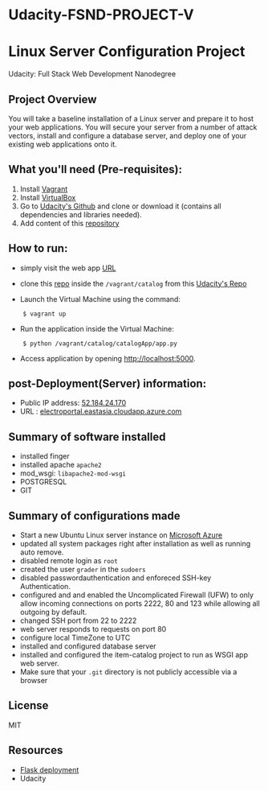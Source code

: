 # Udacity-FSND-PROJECT-V
# Linux Server Configuration Project

Udacity: Full Stack Web Development Nanodegree

## Project Overview

You will take a baseline installation of a Linux server and prepare it to host your web applications. You will secure your server from a number of attack vectors, install and configure a database server, and deploy one of your existing web applications onto it.

## What you'll need (Pre-requisites):

1. Install [Vagrant](https://www.vagrantup.com/)
2. Install [VirtualBox](https://www.virtualbox.org/)
3. Go to [Udacity's Github](https://github.com/udacity/fullstack-nanodegree-vm) and clone or download it (contains all dependencies and libraries needed).
4. Add content of this [repository](https://github.com/AhmedEHaddad/Udacity-FSND-PROJECT-IV/tree/master/vagrant/catalog/catalogApp)

## How to run:

* simply visit the web app [URL](http://electroportal.eastasia.cloudapp.azure.com)
* clone this [repo](https://github.com/AhmedEHaddad/Udacity-FSND-PROJECT-IV/tree/master/vagrant/catalog/catalogApp) inside the `/vagrant/catalog` from this [Udacity's Repo](https://github.com/udacity/fullstack-nanodegree-vm)

* Launch the Virtual Machine using the command:
```
    $ vagrant up
```
* Run the application inside the Virtual Machine:
```
    $ python /vagrant/catalog/catalogApp/app.py
```
* Access application by opening [http://localhost:5000](http://localhost:5000).

## post-Deployment(Server) information:
* Public IP address: [52.184.24.170](http://52.184.24.170)
* URL : [electroportal.eastasia.cloudapp.azure.com](http://electroportal.eastasia.cloudapp.azure.com)

## Summary of software installed
* installed finger
* installed apache `apache2`
* mod_wsgi: `libapache2-mod-wsgi`
* POSTGRESQL
* GIT

## Summary of configurations made
* Start a new Ubuntu Linux server instance on [Microsoft Azure](https://portal.azure.com)
* updated all system packages right after installation as well as running auto remove.
* disabled remote login as `root`
* created the user `grader` in the `sudoers`
* disabled passwordauthentication and enforeced SSH-key Authentication.
* configured and and enabled the Uncomplicated Firewall (UFW) to only allow incoming connections on ports 2222, 80 and 123 while allowing all outgoing by default.
* changed SSH port from 22 to 2222
* web server responds to requests on port 80
* configure local TimeZone to UTC
* installed and configured database server
* installed and configured the item-catalog project to run as WSGI app web server.
* Make sure that your `.git` directory is not publicly accessible via a browser

## License
MIT
## Resources
* [Flask deployment](http://flask.pocoo.org/docs/1.0/deploying/mod_wsgi/)
* Udacity
